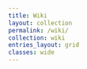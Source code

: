 ```yaml
---
title: Wiki
layout: collection
permalink: /wiki/
collection: wiki
entries_layout: grid
classes: wide
---
```

